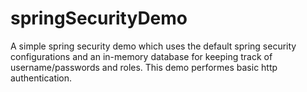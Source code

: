 # springSecurityDemo

A simple spring security demo which uses the default spring security configurations and an in-memory database for keeping track of username/passwords and roles.
This demo performes basic http authentication.
